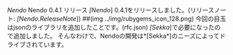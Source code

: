 *Nendo* Nendo 0.4.1 リリース
*[Nendo*] 0.4.1をリリースしました。(リリースノート: *[Nendo.ReleaseNote*])
##(img ../img/rubygems_icon_128.png)
今回の目玉はjsonのライブラリを追加したことです。(rfc.json)
*[Sekka*]で必要になったので追加しました。
そんなわけで、Nendoの開発は*[Sekka*]のニーズによってドライブされています。
